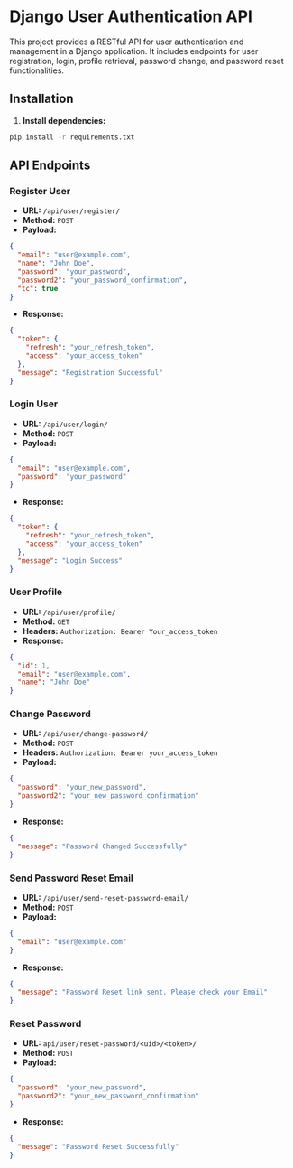 # Django User Authentication API
This project provides a RESTful API for user authentication and management in a Django application. It includes endpoints for user registration, login, profile retrieval, password change, and password reset functionalities.

## Installation
1. **Install dependencies:**
```bash
pip install -r requirements.txt
```

## API Endpoints
### Register User
- **URL:** `/api/user/register/`
- **Method:** `POST`
- **Payload:**
```json
{
  "email": "user@example.com",
  "name": "John Doe",
  "password": "your_password",
  "password2": "your_password_confirmation",
  "tc": true
}
```
- **Response:**
```json
{
  "token": {
    "refresh": "your_refresh_token",
    "access": "your_access_token"
  },
  "message": "Registration Successful"
}
```

### Login User
- **URL:** `/api/user/login/`
- **Method:** `POST`
- **Payload:**
```json
{
  "email": "user@example.com",
  "password": "your_password"
}
```
- **Response:**
```json
{
  "token": {
    "refresh": "your_refresh_token",
    "access": "your_access_token"
  },
  "message": "Login Success"
}
```

### User Profile
- **URL:** `/api/user/profile/`
- **Method:** `GET`
- **Headers:** `Authorization: Bearer Your_access_token`
- **Response:**
```json
{
  "id": 1,
  "email": "user@example.com",
  "name": "John Doe"
}
```

### Change Password
- **URL:** `/api/user/change-password/`
- **Method:** `POST`
- **Headers:** `Authorization: Bearer your_access_token`
- **Payload:**
```json
{
  "password": "your_new_password",
  "password2": "your_new_password_confirmation"
}
```
- **Response:**
```json
{
  "message": "Password Changed Successfully"
}
```

### Send Password Reset Email
- **URL:** `/api/user/send-reset-password-email/`
- **Method:** `POST`
- **Payload:**
```json
{
  "email": "user@example.com"
}
```
- **Response:**
```json
{
  "message": "Password Reset link sent. Please check your Email"
}
```

### Reset Password
- **URL:** `api/user/reset-password/<uid>/<token>/`
- **Method:** `POST`
- **Payload:**
```json
{
  "password": "your_new_password",
  "password2": "your_new_password_confirmation"
}
```
- **Response:**
```json
{
  "message": "Password Reset Successfully"
}
```